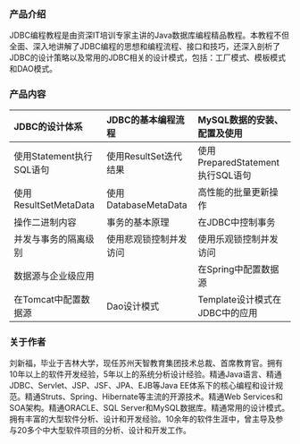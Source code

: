### 产品介绍 ###
JDBC编程教程是由资深IT培训专家主讲的Java数据库编程精品教程。本教程不但全面、深入地讲解了JDBC编程的思想和编程流程、接口和技巧，还深入剖析了JDBC的设计策略以及常用的JDBC相关的设计模式，包括：工厂模式、模板模式和DAO模式。
### 产品内容 ###
|JDBC的设计体系|JDBC的基本编程流程|MySQL数据的安装、配置及使用|
|:------------------|:------------------------|:-------------------------------------|
|使用Statement执行SQL语句|使用ResultSet迭代结果|使用PreparedStatement执行SQL语句|
|使用ResultSetMetaData|使用DatabaseMetaData|高性能的批量更新操作|
|操作二进制内容|事务的基本原理|在JDBC中控制事务|
|并发与事务的隔离级别|使用悲观锁控制并发访问|使用乐观锁控制并发访问|
|数据源与企业级应用| |在Spring中配置数据源|
|在Tomcat中配置数据源|Dao设计模式|Template设计模式在JDBC中的应用|

### 关于作者 ###
刘新福，毕业于吉林大学，现任苏州天智教育集团技术总裁、首席教育官。拥有10年以上的软件开发经验，5年以上的系统分析设计经验。精通Java语言、精通JDBC、Servlet、JSP、JSF、JPA、EJB等Java EE体系下的核心编程和设计规范。精通Struts、Spring、Hibernate等主流的开源技术。精通Web Services和SOA架构。精通ORACLE、SQL Server和MySQL数据库。精通常用的设计模式。拥有丰富的大型软件分析、设计和开发经验。10余年的软件生涯中，曾主导及参与20多个中大型软件项目的分析、设计和开发工作。
